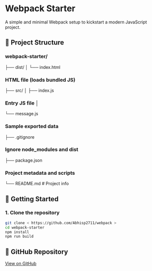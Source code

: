 # Webpack Starter

A simple and minimal Webpack setup to kickstart a modern JavaScript project.

## 📁 Project Structure

### webpack-starter/ 
├── dist/ │ 
          └── index.html 
### HTML file (loads bundled JS) 
├── src/ │ ├── index.js
 ### Entry JS file │ 
 └── message.js 
 ### Sample exported data 
 ├── .gitignore 
 ### Ignore node_modules and dist 
 ├── package.json 
 ### Project metadata and scripts
  └── README.md # Project info

## 🚀 Getting Started

### 1. Clone the repository

```bash
git clone < https://github.com/Abhisp2711/webpack >
cd webpack-starter
npm install
npm run build
```
## 🔗 GitHub Repository

[View on GitHub](https://github.com/abhishek-codehub/webpack-starter)


